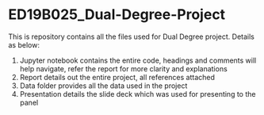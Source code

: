 # ED19B025_Dual-Degree-Project
This is repository contains all the files used for Dual Degree project. Details as below:
1. Jupyter notebook contains the entire code, headings and comments will help navigate, refer the report for more clarity and explanations
2. Report details out the entire project, all references attached
3. Data folder provides all the data used in the project
4. Presentation details the slide deck which was used for presenting to the panel
